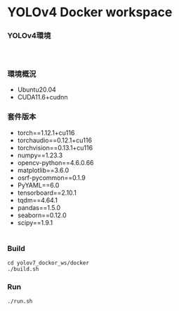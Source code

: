 # YOLOv4 Docker workspace
### YOLOv4環境 <br><br><br>

### 環境概況
* Ubuntu20.04 
* CUDA11.6+cudnn<br>

### 套件版本
* torch==1.12.1+cu116
* torchaudio==0.12.1+cu116
* torchvision==0.13.1+cu116
* numpy==1.23.3
* opencv-python==4.6.0.66
* matplotlib==3.6.0
* osrf-pycommon==0.1.9
* PyYAML==6.0
* tensorboard==2.10.1
* tqdm==4.64.1
* pandas==1.5.0
* seaborn==0.12.0
* scipy==1.9.1<br><br>


### Build
```
cd yolov7_dockor_ws/docker
./build.sh
```

### Run
```
./run.sh
```
